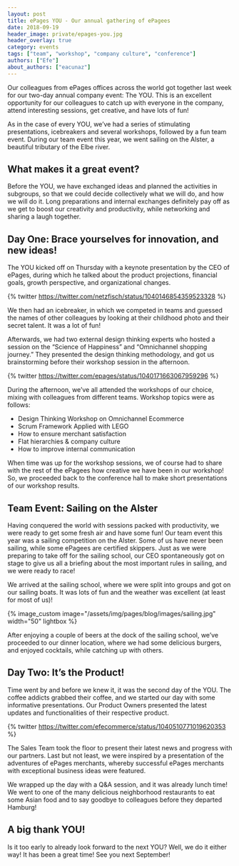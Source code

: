 ```yaml
---
layout: post
title: ePages YOU - Our annual gathering of ePagees
date: 2018-09-19
header_image: private/epages-you.jpg
header_overlay: true
category: events
tags: ["team", "workshop", "company culture", "conference"]
authors: ["Efe"]
about_authors: ["eacunaz"]
---
```


Our colleagues from ePages offices across the world got together last week for our two-day annual company event: The YOU.
This is an excellent opportunity for our colleagues to catch up with everyone in the company, attend interesting sessions, get creative, and have lots of fun! 

As in the case of every YOU, we’ve had a series of stimulating presentations, icebreakers and several workshops, followed by a fun team event.
During our team event this year, we went sailing on the Alster, a beautiful tributary of the Elbe river. 

## What makes it a great event?

Before the YOU, we have exchanged ideas and planned the activities in subgroups, so that we could decide collectively what we will do, and how we will do it.
Long preparations and internal exchanges definitely pay off as we get to boost our creativity and productivity, while networking and sharing a laugh together. 

## Day One: Brace yourselves for innovation, and new ideas!

The YOU kicked off on Thursday with a keynote presentation by the CEO of ePages, during which he talked about the product projections, financial goals, growth perspective, and organizational changes.

{% twitter https://twitter.com/netzfisch/status/1040146854359523328 %}
 
We then had an icebreaker, in which we competed in teams and guessed the names of other colleagues by looking at their childhood photo and their secret talent.
It was a lot of fun!

Afterwards, we had two external design thinking experts who hosted a session on the “Science of Happiness” and “Omnichannel shopping journey.”
They presented the design thinking methodology, and got us brainstorming before their workshop session in the afternoon.

{% twitter https://twitter.com/epages/status/1040171663067959296 %}

During the afternoon, we’ve all attended the workshops of our choice, mixing with colleagues from different teams.
Workshop topics were as follows:

* Design Thinking Workshop on Omnichannel Ecommerce
* Scrum Framework Applied with LEGO
* How to ensure merchant satisfaction
* Flat hierarchies & company culture
* How to improve internal communication

When time was up for the workshop sessions, we of course had to share with the rest of the ePagees how creative we have been in our workshop!
So, we proceeded back to the conference hall to make short presentations of our workshop results.

## Team Event: Sailing on the Alster

Having conquered the world with sessions packed with productivity, we were ready to get some fresh air and have some fun!
Our team event this year was a sailing competition on the Alster.
Some of us have never been sailing, while some ePagees are certified skippers.
Just as we were preparing to take off for the sailing school, our CEO spontaneously got on stage to give us all a briefing about the most important rules in sailing, and we were ready to race!

We arrived at the sailing school, where we were split into groups and got on our sailing boats.
It was lots of fun and the weather was excellent (at least for most of us)!

{% image_custom image="/assets/img/pages/blog/images/sailing.jpg" width="50" lightbox %}

After enjoying a couple of beers at the dock of the sailing school, we’ve proceeded to our dinner location, where we had some delicious burgers, and enjoyed cocktails, while catching up with others.

## Day Two: It’s the Product! 

Time went by and before we knew it, it was the second day of the YOU.
The coffee addicts grabbed their coffee, and we started our day with some informative presentations.
Our Product Owners presented the latest updates and functionalities of their respective product.

{% twitter https://twitter.com/efecommerce/status/1040510771019620353 %}

The Sales Team took the floor to present their latest news and progress with our partners.
Last but not least, we were inspired by a presentation of the adventures of ePages merchants, whereby successful ePages merchants with exceptional business ideas were featured. 

We wrapped up the day with a Q&A session, and it was already lunch time! We went to one of the many delicious neighborhood restaurants to eat some Asian food and to say goodbye to colleagues before they departed Hamburg!

## A big thank YOU! 

Is it too early to already look forward to the next YOU? Well, we do it either way! It has been a great time! See you next September! 


